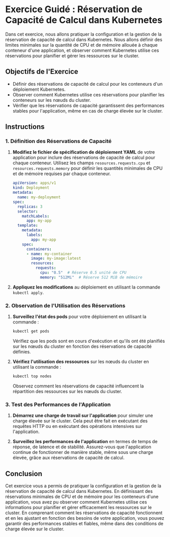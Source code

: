 # Exercice Guidé : Réservation de Capacité de Calcul dans Kubernetes

Dans cet exercice, nous allons pratiquer la configuration et la gestion de la réservation de capacité de calcul dans Kubernetes. Nous allons définir des limites minimales sur la quantité de CPU et de mémoire allouée à chaque conteneur d'une application, et observer comment Kubernetes utilise ces réservations pour planifier et gérer les ressources sur le cluster.

## Objectifs de l'Exercice

- Définir des réservations de capacité de calcul pour les conteneurs d'un déploiement Kubernetes.
- Observer comment Kubernetes utilise ces réservations pour planifier les conteneurs sur les nœuds du cluster.
- Vérifier que les réservations de capacité garantissent des performances stables pour l'application, même en cas de charge élevée sur le cluster.

## Instructions

### 1. Définition des Réservations de Capacité

1. **Modifiez le fichier de spécification de déploiement YAML** de votre application pour inclure des réservations de capacité de calcul pour chaque conteneur. Utilisez les champs `resources.requests.cpu` et `resources.requests.memory` pour définir les quantités minimales de CPU et de mémoire requises par chaque conteneur.

   ```yaml
   apiVersion: apps/v1
   kind: Deployment
   metadata:
     name: my-deployment
   spec:
     replicas: 3
     selector:
       matchLabels:
         app: my-app
     template:
       metadata:
         labels:
           app: my-app
       spec:
         containers:
         - name: my-container
           image: my-image:latest
           resources:
             requests:
               cpu: "0.5"  # Réserve 0.5 unité de CPU
               memory: "512Mi"  # Réserve 512 MiB de mémoire
   ```

2. **Appliquez les modifications** au déploiement en utilisant la commande `kubectl apply`.

### 2. Observation de l'Utilisation des Réservations

1. **Surveillez l'état des pods** pour votre déploiement en utilisant la commande :

   ```bash
   kubectl get pods
   ```

   Vérifiez que les pods sont en cours d'exécution et qu'ils ont été planifiés sur les nœuds du cluster en fonction des réservations de capacité définies.

2. **Vérifiez l'utilisation des ressources** sur les nœuds du cluster en utilisant la commande :

   ```bash
   kubectl top nodes
   ```

   Observez comment les réservations de capacité influencent la répartition des ressources sur les nœuds du cluster.

### 3. Test des Performances de l'Application

1. **Démarrez une charge de travail sur l'application** pour simuler une charge élevée sur le cluster. Cela peut être fait en exécutant des requêtes HTTP ou en exécutant des opérations intensives sur l'application.

2. **Surveillez les performances de l'application** en termes de temps de réponse, de latence et de stabilité. Assurez-vous que l'application continue de fonctionner de manière stable, même sous une charge élevée, grâce aux réservations de capacité de calcul.

## Conclusion

Cet exercice vous a permis de pratiquer la configuration et la gestion de la réservation de capacité de calcul dans Kubernetes. En définissant des réservations minimales de CPU et de mémoire pour les conteneurs d'une application, vous avez pu observer comment Kubernetes utilise ces informations pour planifier et gérer efficacement les ressources sur le cluster. En comprenant comment les réservations de capacité fonctionnent et en les ajustant en fonction des besoins de votre application, vous pouvez garantir des performances stables et fiables, même dans des conditions de charge élevée sur le cluster.